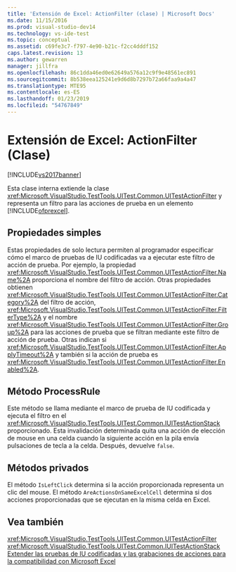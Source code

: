 ```yaml
---
title: 'Extensión de Excel: ActionFilter (clase) | Microsoft Docs'
ms.date: 11/15/2016
ms.prod: visual-studio-dev14
ms.technology: vs-ide-test
ms.topic: conceptual
ms.assetid: c69fe3c7-f797-4e90-b21c-f2cc4dddf152
caps.latest.revision: 13
ms.author: gewarren
manager: jillfra
ms.openlocfilehash: 86c1dda46ed0e62649a576a12c9f9e48561ec891
ms.sourcegitcommit: 8b538eea125241e9d6d8b7297b72a66faa9a4a47
ms.translationtype: MTE95
ms.contentlocale: es-ES
ms.lasthandoff: 01/23/2019
ms.locfileid: "54767849"
---
```

# <a name="sample-excel-extension-actionfilter-class"></a>Extensión de Excel: ActionFilter (Clase)
[!INCLUDE[vs2017banner](../includes/vs2017banner.md)]

Esta clase interna extiende la clase <xref:Microsoft.VisualStudio.TestTools.UITest.Common.UITestActionFilter> y representa un filtro para las acciones de prueba en un elemento [!INCLUDE[ofprexcel](../includes/ofprexcel-md.md)].  
  
## <a name="simple-properties"></a>Propiedades simples  
 Estas propiedades de solo lectura permiten al programador especificar cómo el marco de pruebas de IU codificadas va a ejecutar este filtro de acción de prueba. Por ejemplo, la propiedad <xref:Microsoft.VisualStudio.TestTools.UITest.Common.UITestActionFilter.Name%2A> proporciona el nombre del filtro de acción. Otras propiedades obtienen <xref:Microsoft.VisualStudio.TestTools.UITest.Common.UITestActionFilter.Category%2A> del filtro de acción, <xref:Microsoft.VisualStudio.TestTools.UITest.Common.UITestActionFilter.FilterType%2A> y el nombre <xref:Microsoft.VisualStudio.TestTools.UITest.Common.UITestActionFilter.Group%2A> para las acciones de prueba que se filtran mediante este filtro de acción de prueba. Otras indican si <xref:Microsoft.VisualStudio.TestTools.UITest.Common.UITestActionFilter.ApplyTimeout%2A> y también si la acción de prueba es <xref:Microsoft.VisualStudio.TestTools.UITest.Common.UITestActionFilter.Enabled%2A>.  
  
## <a name="processrule-method"></a>Método ProcessRule  
 Este método se llama mediante el marco de prueba de IU codificada y ejecuta el filtro en el <xref:Microsoft.VisualStudio.TestTools.UITest.Common.IUITestActionStack> proporcionado. Esta invalidación determinada quita una acción de elección de mouse en una celda cuando la siguiente acción en la pila envía pulsaciones de tecla a la celda. Después, devuelve `false`.  
  
## <a name="private-methods"></a>Métodos privados  
 El método `IsLeftClick` determina si la acción proporcionada representa un clic del mouse. El método `AreActionsOnSameExcelCell` determina si dos acciones proporcionadas que se ejecutan en la misma celda en Excel.  
  
## <a name="see-also"></a>Vea también  
 <xref:Microsoft.VisualStudio.TestTools.UITest.Common.UITestActionFilter>   
 <xref:Microsoft.VisualStudio.TestTools.UITest.Common.IUITestActionStack>   
 [Extender las pruebas de IU codificadas y las grabaciones de acciones para la compatibilidad con Microsoft Excel](../test/extending-coded-ui-tests-and-action-recordings-to-support-microsoft-excel.md)
